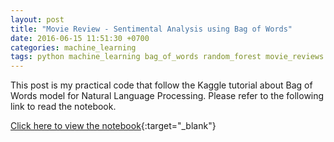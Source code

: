 ```yaml
---
layout: post
title: "Movie Review - Sentimental Analysis using Bag of Words"
date: 2016-06-15 11:51:30 +0700
categories: machine_learning
tags: python machine_learning bag_of_words random_forest movie_reviews
---
```


This post is my practical code that follow the Kaggle tutorial about Bag of Words model for Natural Language Processing. Please refer to the following link to read the notebook.

[Click here to view the notebook](http://nbviewer.jupyter.org/github/hoanvu/data_science_notebooks/blob/master/movie_reviews_bag_of_words.ipynb){:target="_blank"}